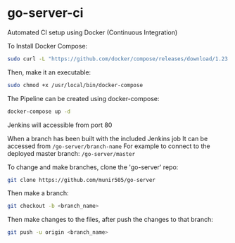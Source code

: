 # go-server-ci
Automated CI setup using Docker
(Continuous Integration)

To Install Docker Compose:
```bash
sudo curl -L "https://github.com/docker/compose/releases/download/1.23.1/docker-compose-$(uname -s)-$(uname -m)" -o /usr/local/bin/docker-compose
```
Then, make it an executable:
```bash
sudo chmod +x /usr/local/bin/docker-compose
```
The Pipeline can be created using docker-compose:
```bash
docker-compose up -d
```
Jenkins will accessible from port 80

When a branch has been built with the included Jenkins job
It can be accessed from `/go-server/branch-name`
For example to connect to the deployed master branch:
`/go-server/master`

To change and make branches, clone the 'go-server' repo:
```bash
git clone https://github.com/munir505/go-server
```
Then make a branch:
```bash
git checkout -b <branch_name>
```
Then make changes to the files, after push the changes to that branch:
```bash
git push -u origin <branch_name>
```
